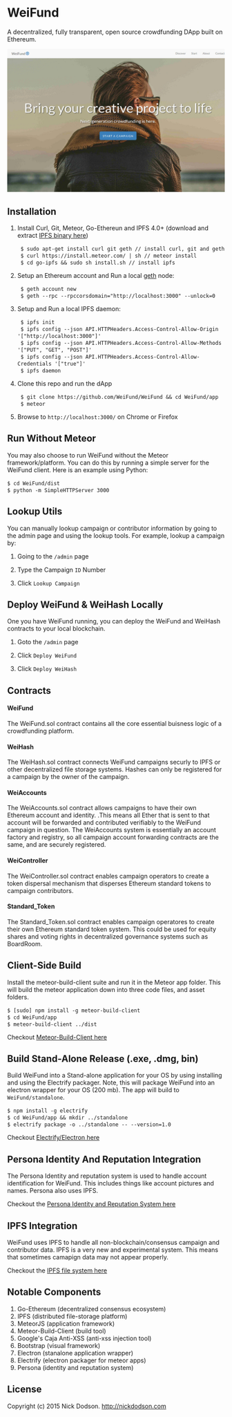 # WeiFund

A decentralized, fully transparent, open source crowdfunding DApp built on Ethereum.

<img src="app/public/images/screen0.jpg" />

## <a name="installation"></a> Installation

1. Install Curl, Git, Meteor, Go-Ethereun and IPFS 4.0+ (download and extract <a href="https://ipfs.io/docs/install/">IPFS binary here</a>)

   ```
	$ sudo apt-get install curl git geth // install curl, git and geth
	$ curl https://install.meteor.com/ | sh // meteor install
	$ cd go-ipfs && sudo sh install.sh // install ipfs
   ```
    
2. Setup an Ethereum account and Run a local <a href="https://github.com/ethereum/go-ethereum">geth</a> node:

   ```
	$ geth account new
    $ geth --rpc --rpccorsdomain="http://localhost:3000" --unlock=0
   ```

3. Setup and Run a local IPFS daemon:

   ```
	$ ipfs init
	$ ipfs config --json API.HTTPHeaders.Access-Control-Allow-Origin '["http://localhost:3000"]'
   	$ ipfs config --json API.HTTPHeaders.Access-Control-Allow-Methods '["PUT", "GET", "POST"]'
   	$ ipfs config --json API.HTTPHeaders.Access-Control-Allow-Credentials '["true"]'
	$ ipfs daemon
   ```
	
4. Clone this repo and run the dApp
   
   ```
    $ git clone https://github.com/WeiFund/WeiFund && cd WeiFund/app
    $ meteor
   ```

5. Browse to `http://localhost:3000/` on Chrome or Firefox

## <a name="nometeor"></a> Run Without Meteor

You may also choose to run WeiFund without the Meteor framework/platform. You can do this by running a simple server for the WeiFund client. Here is an example using Python:

	$ cd WeiFund/dist
	$ python -m SimpleHTTPServer 3000

## <a name="lookup"></a> Lookup Utils

You can manually lookup campaign or contributor information by going to the admin page and using the lookup tools. For example, lookup a campaign by:

1. Going to the `/admin` page

2. Type the Campaign `ID` Number

3. Click `Lookup Campaign`

## <a name="deployment"></a> Deploy WeiFund & WeiHash Locally

One you have WeiFund running, you can deploy the WeiFund and WeiHash contracts to your local blockchain.

1. Goto the `/admin` page

2. Click `Deploy WeiFund`

3. Click `Deploy WeiHash`

## <a name="deployment"></a> Contracts

#### WeiFund
The WeiFund.sol contract contains all the core essential buisness logic of a crowdfunding platform.

#### WeiHash
The WeiHash.sol contract connects WeiFund campaigns securly to IPFS or other decentralized file storage systems. Hashes can only be registered for a campaign by the owner of the campaign.

#### WeiAccounts
The WeiAccounts.sol contract allows campaigns to have their own Ethereum account and identity. .This means all Ether that is sent to that account will be forwarded and contributed verifiably to the WeiFund campaign in question. The WeiAccounts system is essentially an account factory and registry, so all campaign account forwarding contracts are the same, and are securely registered.

#### WeiController
The WeiController.sol contract enables campaign operators to create a token dispersal mechanism that disperses Ethereum standard tokens to campaign contributors.

#### Standard_Token
The Standard_Token.sol contract enables campaign operatores to create their own Ethereum standard token system. This could be used for equity shares and voting rights in decentralized governance systems such as BoardRoom.

## <a name="client"></a> Client-Side Build

Install the meteor-build-client suite and run it in the Meteor app folder. This will build the meteor application down into three code files, and asset folders.

	$ [sudo] npm install -g meteor-build-client
	$ cd WeiFund/app
	$ meteor-build-client ../dist

Checkout <a href="https://github.com/frozeman/meteor-build-client">Meteor-Build-Client here</a>

## <a name="client"></a> Build Stand-Alone Release (.exe, .dmg, bin)

Build WeiFund into a Stand-alone application for your OS by using installing and using the Electrify packager. Note, this will package WeiFund into an electron wrapper for your OS (200 mb). The app will build to `WeiFund/standalone`.

	$ npm install -g electrify
	$ cd WeiFund/app && mkdir ../standalone
	$ electrify package -o ../standalone -- --version=1.0
	
Checkout <a href="https://github.com/arboleya/electrify">Electrify/Electron here</a>

## <a name="ipfs"></a> Persona Identity And Reputation Integration

The Persona Identity and reputation system is used to handle account identification for WeiFund. This includes things like account pictures and names. Persona also uses IPFS.

Checkout the <a href="https://github.com/ConsenSys/persona" target="_blank">Persona Identity and Reputation System here</a> 

## <a name="ipfs"></a> IPFS Integration

WeiFund uses IPFS to handle all non-blockchain/consensus campaign and contributor data. IPFS is a very new and experimental system. This means that sometimes camapign data may not appear properly.

Checkout the <a href="http://ipfs.io" target="_blank">IPFS file system here</a>

## <a name="ipfs"></a> Notable Components

1. Go-Ethereum (decentralized consensus ecosystem)
2. IPFS (distributed file-storage platform)
3. MeteorJS (application framework)
4. Meteor-Build-Client (build tool)
5. Google's Caja Anti-XSS (anti-xss injection tool)
6. Bootstrap (visual framework)
7. Electron (stanalone application wrapper)
8. Electrify (electron packager for meteor apps)
9. Persona (identity and reputation system)

## <a name="license"></a> License

Copyright (c) 2015 Nick Dodson. <http://nickdodson.com>
